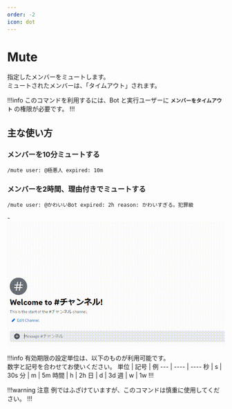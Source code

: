 ```yaml
---
order: -2
icon: dot
---
```


# Mute
指定したメンバーをミュートします。  
ミュートされたメンバーは、「タイムアウト」されます。

!!!info
このコマンドを利用するには、Bot と実行ユーザーに **`メンバーをタイムアウト`** の権限が必要です。
!!!

## 主な使い方
### メンバーを10分ミュートする

``` コマンドの実行例
/mute user: @極悪人 expired: 10m
```

### メンバーを2時間、理由付きでミュートする
``` コマンドの実行例
/mute user: @かわいいBot expired: 2h reason: かわいすぎる。犯罪級
```
-![応答例](default-response.gif)

!!!info
有効期限の設定単位は、以下のものが利用可能です。  
数字と記号を合わせてお使いください。
単位 | 記号 | 例
---  | ---- | ----
秒   | s    | 30s
分   | m    | 5m
時間 | h    | 2h
日   | d    | 3d
週   | w    | 1w
!!!

!!!warning 注意
例ではふざけていますが、このコマンドは慎重に使用してください。
!!!
